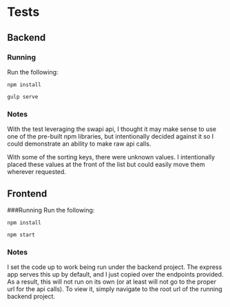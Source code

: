 # Tests
## Backend
### Running

Run the following:

`npm install`

`gulp serve`

 ### Notes
 
 With the test leveraging the swapi api, I thought it may make sense to use one of the pre-built npm libraries, but intentionally decided against it so I could demonstrate an ability to make raw api calls.

 With some of the sorting keys, there were unknown values. I intentionally placed these values at the front of the list but could easily move them wherever requested.

## Frontend
###Running
Run the following:

`npm install`

`npm start`

### Notes

I set the code up to work being run under the backend project. The express app serves this up by default, and I just copied over the endpoints provided. As a result, this will not run on its own (or at least will not go to the proper url for the api calls). To view it, simply navigate to the root url of the running backend project.
 